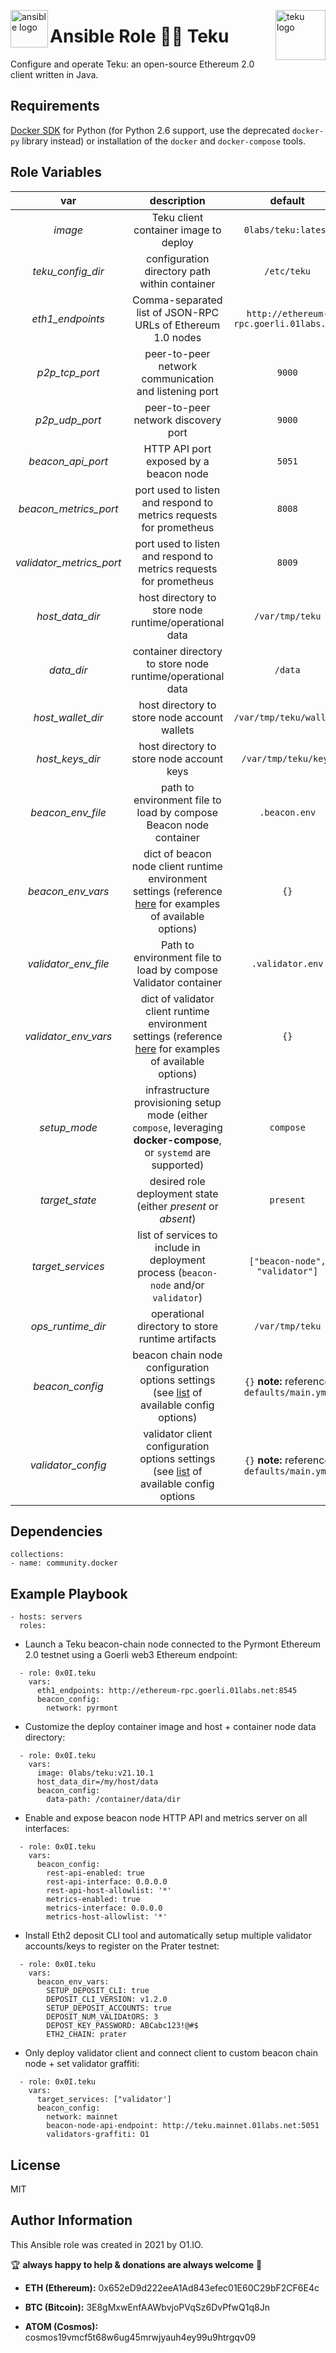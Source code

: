 <p><img src="https://code.benco.io/icon-collection/logos/ansible.svg" alt="ansible logo" title="ansible" align="left" height="60" /></p>
<p><img src="https://pbs.twimg.com/profile_images/1324063968877563907/n-NYkVty.png" alt="teku logo" title="teku" align="right" height="80" /></p>

Ansible Role 🔰:link: Teku
=========

Configure and operate Teku: an open-source Ethereum 2.0 client written in Java.

Requirements
------------

[Docker SDK](https://docker-py.readthedocs.io/en/stable/) for Python (for Python 2.6 support, use the deprecated `docker-py` library instead) or installation of the `docker` and `docker-compose` tools.

Role Variables
--------------

| var | description | default |
| :---: | :---: | :---: |
| *image* | Teku client container image to deploy | `0labs/teku:latest` |
| *teku_config_dir* | configuration directory path within container | `/etc/teku` |
| *eth1_endpoints* | Comma-separated list of JSON-RPC URLs of Ethereum 1.0 nodes | `http://ethereum-rpc.goerli.01labs.net` |
| *p2p_tcp_port* | peer-to-peer network communication and listening port | `9000` |
| *p2p_udp_port* | peer-to-peer network discovery port | `9000` |
| *beacon_api_port* | HTTP API port exposed by a beacon node | `5051` |
| *beacon_metrics_port* | port used to listen and respond to metrics requests for prometheus | `8008` |
| *validator_metrics_port* | port used to listen and respond to metrics requests for prometheus | `8009` |
| *host_data_dir* | host directory to store node runtime/operational data | `/var/tmp/teku` |
| *data_dir* | container directory to store node runtime/operational data | `/data` |
| *host_wallet_dir* | host directory to store node account wallets | `/var/tmp/teku/wallets` |
| *host_keys_dir* | host directory to store node account keys | `/var/tmp/teku/keys` |
| *beacon_env_file* | path to environment file to load by compose Beacon node container | `.beacon.env` |
| *beacon_env_vars* | dict of beacon node client runtime environment settings (reference [here](https://github.com/0x0I/container-file-teku#operations) for examples of available options) | `{}` |
| *validator_env_file* | Path to environment file to load by compose Validator container | `.validator.env` |
| *validator_env_vars* | dict of validator client runtime environment settings (reference [here](https://github.com/0x0I/container-file-teku#operations) for examples of available options) | `{}` |
| *setup_mode* | infrastructure provisioning setup mode (either `compose`, leveraging **docker-compose**, or `systemd` are supported) | `compose` |
| *target_state* | desired role deployment state (either *present* or *absent*) | `present` |
| *target_services* | list of services to include in deployment process (`beacon-node` and/or `validator`) | `["beacon-node", "validator"]` |
| *ops_runtime_dir* | operational directory to store runtime artifacts | `/var/tmp/teku` |
| *beacon_config* | beacon chain node configuration options settings (see [list](https://docs.teku.consensys.net/en/latest/Reference/CLI/CLI-Syntax/) of available config options) | `{}` **note:** reference `defaults/main.yml` |
| *validator_config* | validator client configuration options settings (see [list](https://docs.teku.consensys.net/en/latest/Reference/CLI/Subcommands/Validator-Client/) of available config options | `{}` **note:** reference `defaults/main.yml` |

Dependencies
------------
```
collections:
- name: community.docker
```
Example Playbook
----------------
```
- hosts: servers
  roles:
```

* Launch a Teku beacon-chain node connected to the Pyrmont Ethereum 2.0 testnet using a Goerli web3 Ethereum endpoint:
```
  - role: 0x0I.teku
    vars:
      eth1_endpoints: http://ethereum-rpc.goerli.01labs.net:8545
      beacon_config:
        network: pyrmont
```

* Customize the deploy container image and host + container node data directory:
```
  - role: 0x0I.teku
    vars:
      image: 0labs/teku:v21.10.1
      host_data_dir=/my/host/data
      beacon_config:
        data-path: /container/data/dir
```

* Enable and expose beacon node HTTP API and metrics server on all interfaces:
```
  - role: 0x0I.teku
    vars:
      beacon_config:
        rest-api-enabled: true
        rest-api-interface: 0.0.0.0
        rest-api-host-allowlist: '*'
        metrics-enabled: true
        metrics-interface: 0.0.0.0
        metrics-host-allowlist: '*'
```

* Install Eth2 deposit CLI tool and automatically setup multiple validator accounts/keys to register on the Prater testnet:
```
  - role: 0x0I.teku
    vars:
      beacon_env_vars:
        SETUP_DEPOSIT_CLI: true
        DEPOSIT_CLI_VERSION: v1.2.0
        SETUP_DEPOSIT_ACCOUNTS: true
        DEPOSIT_NUM_VALIDAtORS: 3
        DEPOST_KEY_PASSWORD: ABCabc123!@#$
        ETH2_CHAIN: prater
```

* Only deploy validator client and connect client to custom beacon chain node + set validator graffiti:
```
  - role: 0x0I.teku
    vars:
      target_services: ["validator']
      beacon_config:
        network: mainnet
        beacon-node-api-endpoint: http://teku.mainnet.01labs.net:5051
        validators-graffiti: O1
```

License
-------

MIT

Author Information
------------------

This Ansible role was created in 2021 by O1.IO.

🏆 **always happy to help & donations are always welcome** 💸

* **ETH (Ethereum):** 0x652eD9d222eeA1Ad843efec01E60C29bF2CF6E4c

* **BTC (Bitcoin):** 3E8gMxwEnfAAWbvjoPVqSz6DvPfwQ1q8Jn

* **ATOM (Cosmos):** cosmos19vmcf5t68w6ug45mrwjyauh4ey99u9htrgqv09

